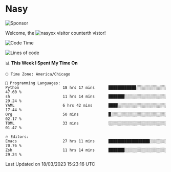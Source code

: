 # Nasy

<!--
<p align="center">
<img height="200" src="https://github-readme-stats.vercel.app/api?username=nasyxx&count_private=true&show_icons=true&theme=dracula&include_all_commits=true"/>
<img height="200" src="https://github-readme-stats.vercel.app/api/top-langs/?username=nasyxx&theme=dracula&hide=html,jupyter+notebook&count_private=true&show_icons=true"/>
</p>

  
----------------
-->

![Sponsor](https://img.shields.io/static/v1.svg?label=Sponsor&message=%E2%9D%A4&logo=GitHub&style=flat&color=pink)
 
Welcome, the ![nasyxx visitor counter](https://count.getloli.com/get/@nasyxx?theme=rule34)th vistor!
 
<!--START_SECTION:waka-->
![Code Time](http://img.shields.io/badge/Code%20Time-3%2C286%20hrs%2038%20mins-blue)

![Lines of code](https://img.shields.io/badge/From%20Hello%20World%20I%27ve%20Written-6.2%20million%20lines%20of%20code-blue)

📊 **This Week I Spent My Time On** 

```text
🕑︎ Time Zone: America/Chicago

💬 Programming Languages: 
Python                   18 hrs 17 mins      ████████████░░░░░░░░░░░░░   47.60 % 
sh                       11 hrs 14 mins      ███████░░░░░░░░░░░░░░░░░░   29.24 % 
YAML                     6 hrs 42 mins       ████░░░░░░░░░░░░░░░░░░░░░   17.44 % 
Org                      50 mins             █░░░░░░░░░░░░░░░░░░░░░░░░   02.17 % 
TOML                     33 mins             ░░░░░░░░░░░░░░░░░░░░░░░░░   01.47 % 

🔥 Editors: 
Emacs                    27 hrs 11 mins      ██████████████████░░░░░░░   70.76 % 
Zsh                      11 hrs 14 mins      ███████░░░░░░░░░░░░░░░░░░   29.24 % 
```


 Last Updated on 18/03/2023 15:23:16 UTC
<!--END_SECTION:waka-->

<!-- ![visitors](https://visitor-badge.laobi.icu/badge?page_id=nasyxx.nasyxx) -->
